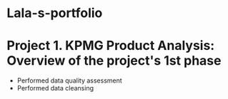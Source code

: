 # Lala-s-portfolio
# Project 1. KPMG Product Analysis: Overview of the project's 1st phase
* Performed data quality assessment
* Performed data cleansing 
